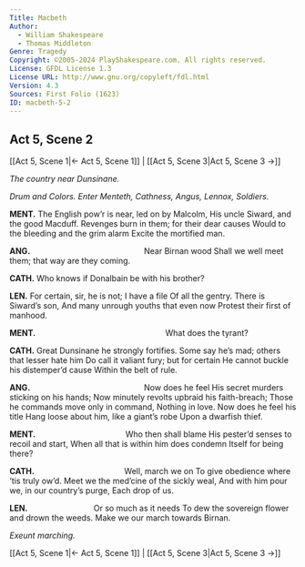 ```yaml
---
Title: Macbeth
Author: 
  - William Shakespeare
  - Thomas Middleton
Genre: Tragedy
Copyright: ©2005-2024 PlayShakespeare.com. All rights reserved.
License: GFDL License 1.3
License URL: http://www.gnu.org/copyleft/fdl.html
Version: 4.3
Sources: First Folio (1623)
ID: macbeth-5-2
---
```


## Act 5, Scene 2
[[Act 5, Scene 1|← Act 5, Scene 1]] | [[Act 5, Scene 3|Act 5, Scene 3 →]]

*The country near Dunsinane.*

*Drum and Colors. Enter Menteth, Cathness, Angus, Lennox, Soldiers.*

**MENT.**
The English pow’r is near, led on by Malcolm,
His uncle Siward, and the good Macduff.
Revenges burn in them; for their dear causes
Would to the bleeding and the grim alarm
Excite the mortified man.

**ANG.**
              Near Birnan wood
Shall we well meet them; that way are they coming.

**CATH.**
Who knows if Donalbain be with his brother?

**LEN.**
For certain, sir, he is not; I have a file
Of all the gentry. There is Siward’s son,
And many unrough youths that even now
Protest their first of manhood.

**MENT.**
                What does the tyrant?

**CATH.**
Great Dunsinane he strongly fortifies.
Some say he’s mad; others that lesser hate him
Do call it valiant fury; but for certain
He cannot buckle his distemper’d cause
Within the belt of rule.

**ANG.**
              Now does he feel
His secret murders sticking on his hands;
Now minutely revolts upbraid his faith-breach;
Those he commands move only in command,
Nothing in love. Now does he feel his title
Hang loose about him, like a giant’s robe
Upon a dwarfish thief.

**MENT.**
           Who then shall blame
His pester’d senses to recoil and start,
When all that is within him does condemn
Itself for being there?

**CATH.**
           Well, march we on
To give obedience where ’tis truly ow’d.
Meet we the med’cine of the sickly weal,
And with him pour we, in our country’s purge,
Each drop of us.

**LEN.**
        Or so much as it needs
To dew the sovereign flower and drown the weeds.
Make we our march towards Birnan.

*Exeunt marching.*

[[Act 5, Scene 1|← Act 5, Scene 1]] | [[Act 5, Scene 3|Act 5, Scene 3 →]]